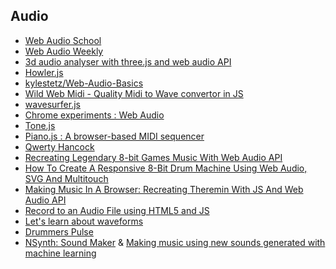 ## Audio

* [Web Audio School](http://mmckegg.github.io/web-audio-school/)
* [Web Audio Weekly](http://blog.chrislowis.co.uk/waw.html)
* [3d audio analyser with three.js and web audio API](http://blog.neribarnini.me/3d-audio-analyser-with-three-js-and-web-audio-api/)
* [Howler.js](https://github.com/goldfire/howler.js)
* [kylestetz/Web-Audio-Basics](https://github.com/kylestetz/Web-Audio-Basics)
* [Wild Web Midi - Quality Midi to Wave convertor in JS](http://zz85.github.io/wild-web-midi/)
* [wavesurfer.js](http://www.wavesurfer.fm/)
* [Chrome experiments : Web Audio](https://www.chromeexperiments.com/web-audio-api)
* [Tone.js](https://tonejs.github.io)
* [Piano.js : A browser-based MIDI sequencer](https://github.com/ansonkao/PIANO.js)
* [Qwerty Hancock](http://stuartmemo.com/qwerty-hancock/)
* [Recreating Legendary 8-bit Games Music With Web Audio API](https://codepen.io/gregh/post/recreating-legendary-8-bit-games-music-with-web-audio-api)
* [How To Create A Responsive 8-Bit Drum Machine Using Web Audio, SVG And Multitouch](https://www.smashingmagazine.com/2016/08/how-to-create-a-responsive-8-bit-drum-machine-using-web-audio-svg-and-multitouch/)
* [Making Music In A Browser: Recreating Theremin With JS And Web Audio API](https://www.smashingmagazine.com/2016/06/make-music-in-the-browser-with-a-web-audio-theremin/)
* [Record to an Audio File using HTML5 and JS](https://air.ghost.io/recording-to-an-audio-file-using-html5-and-js/)
* [Let's learn about waveforms](https://pudding.cool/2018/02/waveforms/)
* [Drummers Pulse](https://drummers-pulse.com/)
* [NSynth: Sound Maker](https://experiments.withgoogle.com/sound-maker) & [Making music using new sounds
generated with machine learning](https://nsynthsuper.withgoogle.com/)